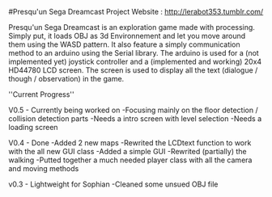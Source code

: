 #Presqu'un Sega Dreamcast
Project Website : http://lerabot353.tumblr.com/

Presqu'un Sega Dreamcast is an exploration game made with processing.
Simply put, it loads OBJ as 3d Environnement and let you move around them using the WASD pattern.
It also feature a simply communication method to an arduino using the Serial library.
The arduino is used for a (not implemented yet) joystick controller and a (implemented and working) 20x4 HD44780 LCD screen.
The screen is used to display all the text (dialogue / though / observation) in the game.

''Current Progress''

V0.5 - Currently being worked on
-Focusing mainly on the floor detection / collision detection parts
-Needs a intro screen with level selection
-Needs a loading screen


V0.4 - Done
-Added 2 new maps
-Rewrited the LCDtext function to work with the all new GUI class
-Added a simple GUI
-Rewrited (partially) the walking
-Putted together a much needed player class with all the camera and moving methods

v0.3 - Lightweight for Sophian
-Cleaned some unsued OBJ file

